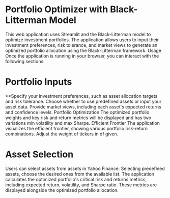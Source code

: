 # Portfolio Optimizer with Black-Litterman Model
This web application uses Streamlit and the Black-Litterman model to optimize investment portfolios. 
The application allows users to input their investment preferences, risk tolerance, and market views to generate an optimized portfolio allocation using the Black-Litterman framework.
Usage
Once the application is running in your browser, you can interact with the following sections:

# Portfolio Inputs
**Specify your investment preferences, such as asset allocation targets and risk tolerance.
Choose whether to use predefined assets or input your asset data.
Provide market views, including each asset's expected returns and confidence levels.
Portfolio Optimization
The optimized portfolio weights and key risk and return metrics will be displayed and has two variations min volatility and max Sharpe.
Efficient Frontier
The application visualizes the efficient frontier, showing various portfolio risk-return combinations.
Adjust the weight of tickers in df given.
# Asset Selection
Users can select assets from assets in Yahoo Finance.
Selecting predefined assets, choose the desired ones from the available list.
The application calculates the optimized portfolio's critical risk and returns metrics, including expected return, volatility, and Sharpe ratio.
These metrics are displayed alongside the optimized portfolio allocation.

